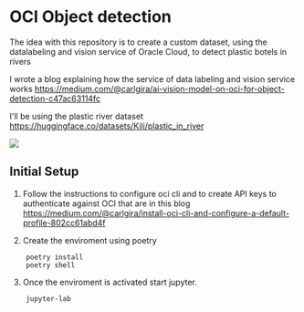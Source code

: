 # OCI Object detection

The idea with this repository is to create a custom dataset, using the datalabeling and vision service of Oracle Cloud, to detect plastic botels in rivers 

I wrote a blog explaining how the service of data labeling and vision service works https://medium.com/@carlgira/ai-vision-model-on-oci-for-object-detection-c47ac63114fc


I'll be using the plastic river dataset https://huggingface.co/datasets/Kili/plastic_in_river

<img src="img/dataset-cover.png"/>

## Initial Setup

1. Follow the instructions to configure oci cli and to create API keys to authenticate against OCI that are in this blog https://medium.com/@carlgira/install-oci-cli-and-configure-a-default-profile-802cc61abd4f

2. Create the enviroment using poetry

```
    poetry install
    poetry shell
```

3. Once the enviroment is activated start jupyter.

```
    jupyter-lab
```

